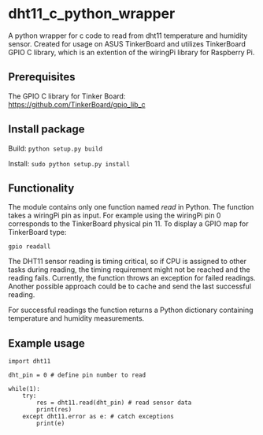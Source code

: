 # dht11_c_python_wrapper
A python wrapper for c code to read from dht11 temperature and humidity sensor.
Created for usage on ASUS TinkerBoard and utilizes TinkerBoard GPIO C library, which is an extention of the wiringPi library for Raspberry Pi.

## Prerequisites
The GPIO C library for Tinker Board: https://github.com/TinkerBoard/gpio_lib_c


## Install package
Build:
```python setup.py build```

Install:
```sudo python setup.py install```

## Functionality
The module contains only one function named *read* in Python. The function takes a wiringPi pin as input. For example using the wiringPi pin 0 corresponds to the TinkerBoard physical pin 11. To display a GPIO map for TinkerBoard type:

```gpio readall```

The DHT11 sensor reading is timing critical, so if CPU is assigned to other tasks during reading, the timing requirement might not be reached and the reading fails. Currently, the function throws an exception for failed readings. Another possible approach could be to cache and send the last successful reading.

For successful readings the function returns a Python dictionary containing temperature and humidity measurements.

## Example usage

```
import dht11

dht_pin = 0 # define pin number to read

while(1):
    try:
        res = dht11.read(dht_pin) # read sensor data
        print(res)
    except dht11.error as e: # catch exceptions
        print(e)
```